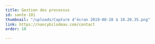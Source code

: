 ```yaml
---
title: Gestion des processus
id: sante-101
thumbnail: "/uploads/Capture d’écran 2019-08-28 à 10.20.35.png"
link: https://nancybilodeau.com/contact
order: 10

---
```

